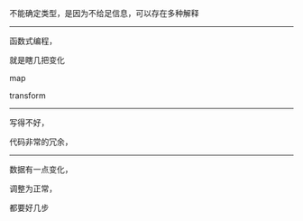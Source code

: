 不能确定类型，是因为不给足信息，可以存在多种解释

<hr>



函数式编程，

就是瞎几把变化 

map

transform


<hr>


写得不好，

代码非常的冗余，

<hr>

数据有一点变化，


调整为正常，


都要好几步
